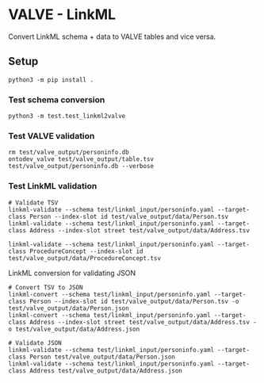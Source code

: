 # VALVE - LinkML
Convert LinkML schema + data to VALVE tables and vice versa.

## Setup
`python3 -m pip install .`

### Test schema conversion
```shell
python3 -m test.test_linkml2valve
```

### Test VALVE validation
```shell
rm test/valve_output/personinfo.db
ontodev_valve test/valve_output/table.tsv test/valve_output/personinfo.db --verbose
```

### Test LinkML validation
```shell
# Validate TSV
linkml-validate --schema test/linkml_input/personinfo.yaml --target-class Person --index-slot id test/valve_output/data/Person.tsv
linkml-validate --schema test/linkml_input/personinfo.yaml --target-class Address --index-slot street test/valve_output/data/Address.tsv

linkml-validate --schema test/linkml_input/personinfo.yaml --target-class ProcedureConcept --index-slot id test/valve_output/data/ProcedureConcept.tsv
```

LinkML conversion for validating JSON
```shell
# Convert TSV to JSON
linkml-convert --schema test/linkml_input/personinfo.yaml --target-class Person --index-slot id test/valve_output/data/Person.tsv -o test/valve_output/data/Person.json
linkml-convert --schema test/linkml_input/personinfo.yaml --target-class Address --index-slot street test/valve_output/data/Address.tsv -o test/valve_output/data/Address.json

# Validate JSON
linkml-validate --schema test/linkml_input/personinfo.yaml --target-class Person test/valve_output/data/Person.json
linkml-validate --schema test/linkml_input/personinfo.yaml --target-class Address test/valve_output/data/Address.json
```